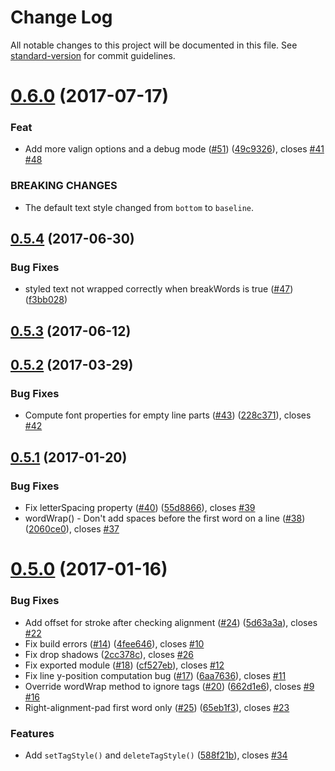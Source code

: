 # Change Log

All notable changes to this project will be documented in this file. See [standard-version](https://github.com/conventional-changelog/standard-version) for commit guidelines.

<a name="0.6.0"></a>
# [0.6.0](https://github.com/tleunen/pixi-multistyle-text/compare/v0.5.4...v0.6.0) (2017-07-17)


### Feat

* Add more valign options and a debug mode ([#51](https://github.com/tleunen/pixi-multistyle-text/issues/51)) ([49c9326](https://github.com/tleunen/pixi-multistyle-text/commit/49c9326)), closes [#41](https://github.com/tleunen/pixi-multistyle-text/issues/41) [#48](https://github.com/tleunen/pixi-multistyle-text/issues/48)


### BREAKING CHANGES

* The default text style changed from `bottom` to `baseline`.



<a name="0.5.4"></a>
## [0.5.4](https://github.com/tleunen/pixi-multistyle-text/compare/v0.5.3...v0.5.4) (2017-06-30)


### Bug Fixes

* styled text not wrapped correctly when breakWords is true ([#47](https://github.com/tleunen/pixi-multistyle-text/issues/47)) ([f3bb028](https://github.com/tleunen/pixi-multistyle-text/commit/f3bb028))



<a name="0.5.3"></a>
## [0.5.3](https://github.com/tleunen/pixi-multistyle-text/compare/v0.5.2...v0.5.3) (2017-06-12)



<a name="0.5.2"></a>
## [0.5.2](https://github.com/tleunen/pixi-multistyle-text/compare/v0.5.1...v0.5.2) (2017-03-29)


### Bug Fixes

* Compute font properties for empty line parts ([#43](https://github.com/tleunen/pixi-multistyle-text/issues/43)) ([228c371](https://github.com/tleunen/pixi-multistyle-text/commit/228c371)), closes [#42](https://github.com/tleunen/pixi-multistyle-text/issues/42)



<a name="0.5.1"></a>
## [0.5.1](https://github.com/tleunen/pixi-multistyle-text/compare/v0.5.0...v0.5.1) (2017-01-20)


### Bug Fixes

* Fix letterSpacing property ([#40](https://github.com/tleunen/pixi-multistyle-text/issues/40)) ([55d8866](https://github.com/tleunen/pixi-multistyle-text/commit/55d8866)), closes [#39](https://github.com/tleunen/pixi-multistyle-text/issues/39)
* wordWrap() - Don't add spaces before the first word on a line ([#38](https://github.com/tleunen/pixi-multistyle-text/issues/38)) ([2060ce0](https://github.com/tleunen/pixi-multistyle-text/commit/2060ce0)), closes [#37](https://github.com/tleunen/pixi-multistyle-text/issues/37)



<a name="0.5.0"></a>
# [0.5.0](https://github.com/tleunen/pixi-multistyle-text/compare/v0.4.0...v0.5.0) (2017-01-16)


### Bug Fixes

* Add offset for stroke after checking alignment ([#24](https://github.com/tleunen/pixi-multistyle-text/issues/24)) ([5d63a3a](https://github.com/tleunen/pixi-multistyle-text/commit/5d63a3a)), closes [#22](https://github.com/tleunen/pixi-multistyle-text/issues/22)
* Fix build errors ([#14](https://github.com/tleunen/pixi-multistyle-text/issues/14)) ([4fee646](https://github.com/tleunen/pixi-multistyle-text/commit/4fee646)), closes [#10](https://github.com/tleunen/pixi-multistyle-text/issues/10)
* Fix drop shadows ([2cc378c](https://github.com/tleunen/pixi-multistyle-text/commit/2cc378c)), closes [#26](https://github.com/tleunen/pixi-multistyle-text/issues/26)
* Fix exported module ([#18](https://github.com/tleunen/pixi-multistyle-text/issues/18)) ([cf527eb](https://github.com/tleunen/pixi-multistyle-text/commit/cf527eb)), closes [#12](https://github.com/tleunen/pixi-multistyle-text/issues/12)
* Fix line y-position computation bug ([#17](https://github.com/tleunen/pixi-multistyle-text/issues/17)) ([6aa7636](https://github.com/tleunen/pixi-multistyle-text/commit/6aa7636)), closes [#11](https://github.com/tleunen/pixi-multistyle-text/issues/11)
* Override wordWrap method to ignore tags ([#20](https://github.com/tleunen/pixi-multistyle-text/issues/20)) ([662d1e6](https://github.com/tleunen/pixi-multistyle-text/commit/662d1e6)), closes [#9](https://github.com/tleunen/pixi-multistyle-text/issues/9) [#16](https://github.com/tleunen/pixi-multistyle-text/issues/16)
* Right-alignment-pad first word only ([#25](https://github.com/tleunen/pixi-multistyle-text/issues/25)) ([65eb1f3](https://github.com/tleunen/pixi-multistyle-text/commit/65eb1f3)), closes [#23](https://github.com/tleunen/pixi-multistyle-text/issues/23)


### Features

* Add `setTagStyle()` and `deleteTagStyle()` ([588f21b](https://github.com/tleunen/pixi-multistyle-text/commit/588f21b)), closes [#34](https://github.com/tleunen/pixi-multistyle-text/issues/34)
